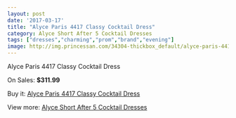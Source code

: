 ```yaml
---
layout: post
date: '2017-03-17'
title: "Alyce Paris 4417 Classy Cocktail Dress"
category: Alyce Short After 5 Cocktail Dresses
tags: ["dresses","charming","prom","brand","evening"]
image: http://img.princessan.com/34304-thickbox_default/alyce-paris-4417-classy-cocktail-dress.jpg
---
```

Alyce Paris 4417 Classy Cocktail Dress

On Sales: **$311.99**
<a href="https://www.princessan.com/en/16054-alyce-paris-4417-classy-cocktail-dress.html"><amp-img layout="responsive" width="600" height="600" src="//img.princessan.com/34304-thickbox_default/alyce-paris-4417-classy-cocktail-dress.jpg" alt="Alyce Paris 4417 Classy Cocktail Dress 0" /></a>
<a href="https://www.princessan.com/en/16054-alyce-paris-4417-classy-cocktail-dress.html"><amp-img layout="responsive" width="600" height="600" src="//img.princessan.com/34305-thickbox_default/alyce-paris-4417-classy-cocktail-dress.jpg" alt="Alyce Paris 4417 Classy Cocktail Dress 1" /></a>

Buy it: [Alyce Paris 4417 Classy Cocktail Dress](https://www.princessan.com/en/16054-alyce-paris-4417-classy-cocktail-dress.html "Alyce Paris 4417 Classy Cocktail Dress")

View more: [Alyce Short After 5 Cocktail Dresses](https://www.princessan.com/en/132- "Alyce Short After 5 Cocktail Dresses")